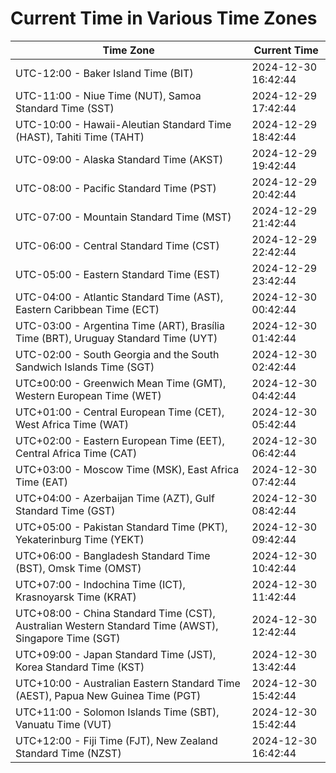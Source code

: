 # Current Time in Various Time Zones

| Time Zone | Current Time |
|-----------|--------------|
| UTC-12:00 - Baker Island Time (BIT) | 2024-12-30 16:42:44 |
| UTC-11:00 - Niue Time (NUT), Samoa Standard Time (SST) | 2024-12-29 17:42:44 |
| UTC-10:00 - Hawaii-Aleutian Standard Time (HAST), Tahiti Time (TAHT) | 2024-12-29 18:42:44 |
| UTC-09:00 - Alaska Standard Time (AKST) | 2024-12-29 19:42:44 |
| UTC-08:00 - Pacific Standard Time (PST) | 2024-12-29 20:42:44 |
| UTC-07:00 - Mountain Standard Time (MST) | 2024-12-29 21:42:44 |
| UTC-06:00 - Central Standard Time (CST) | 2024-12-29 22:42:44 |
| UTC-05:00 - Eastern Standard Time (EST) | 2024-12-29 23:42:44 |
| UTC-04:00 - Atlantic Standard Time (AST), Eastern Caribbean Time (ECT) | 2024-12-30 00:42:44 |
| UTC-03:00 - Argentina Time (ART), Brasília Time (BRT), Uruguay Standard Time (UYT) | 2024-12-30 01:42:44 |
| UTC-02:00 - South Georgia and the South Sandwich Islands Time (SGT) | 2024-12-30 02:42:44 |
| UTC±00:00 - Greenwich Mean Time (GMT), Western European Time (WET) | 2024-12-30 04:42:44 |
| UTC+01:00 - Central European Time (CET), West Africa Time (WAT) | 2024-12-30 05:42:44 |
| UTC+02:00 - Eastern European Time (EET), Central Africa Time (CAT) | 2024-12-30 06:42:44 |
| UTC+03:00 - Moscow Time (MSK), East Africa Time (EAT) | 2024-12-30 07:42:44 |
| UTC+04:00 - Azerbaijan Time (AZT), Gulf Standard Time (GST) | 2024-12-30 08:42:44 |
| UTC+05:00 - Pakistan Standard Time (PKT), Yekaterinburg Time (YEKT) | 2024-12-30 09:42:44 |
| UTC+06:00 - Bangladesh Standard Time (BST), Omsk Time (OMST) | 2024-12-30 10:42:44 |
| UTC+07:00 - Indochina Time (ICT), Krasnoyarsk Time (KRAT) | 2024-12-30 11:42:44 |
| UTC+08:00 - China Standard Time (CST), Australian Western Standard Time (AWST), Singapore Time (SGT) | 2024-12-30 12:42:44 |
| UTC+09:00 - Japan Standard Time (JST), Korea Standard Time (KST) | 2024-12-30 13:42:44 |
| UTC+10:00 - Australian Eastern Standard Time (AEST), Papua New Guinea Time (PGT) | 2024-12-30 15:42:44 |
| UTC+11:00 - Solomon Islands Time (SBT), Vanuatu Time (VUT) | 2024-12-30 15:42:44 |
| UTC+12:00 - Fiji Time (FJT), New Zealand Standard Time (NZST) | 2024-12-30 16:42:44 |
